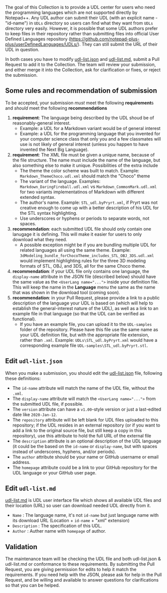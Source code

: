 The goal of this Collection is to provide a UDL center for users who need the programming languages which are not supported directly by Notepad++. Any UDL author can submit their UDL (with an explicit name - "id-name") in `UDLs` directory so users can find what they want from `UDLs` directory very easily.  However, it is possible that some UDL authors prefer to keep files in their repository rather than submitting files into official User Defined Languages repository (https://github.com/notepad-plus-plus/userDefinedLanguages/UDLs/). They can still submit the URL of their UDL in question.

In both cases you have to modify [udl-list.json](https://github.com/notepad-plus-plus/userDefinedLanguages/blob/master/udl-list.json) and [udl-list.md](https://github.com/notepad-plus-plus/userDefinedLanguages/blob/master/udl-list.md), submit a Pull Request to add it to the Collection. The team will review your submission, and either merge it into the Collection, ask for clarification or fixes, or reject the submission.


## Some rules and recommendation of submission

To be accepted, your submission _must_ meet the following **requirement**s and _should_ meet the following **recommendations**
1. **requirement**: The language being described by the UDL shoud be of reasonably-general interest.
   * Example: a UDL for a Markdown variant would be of general interest
   * Example: a UDL for the programming language that you invented for your computer science class that only you and a few classmates will use is not likely of general interest (unless you happen to have invented the Next Big Language).
2. **requirement**: The XML file must be given a unique name, because of the file structure.  The name must include the name of the language, but also something else to make it unique.  Possibilities of the extra include
   * The theme the color scheme was built to match.  Example: `Markdown_ThemeChoco.udl.xml` should match the "Choco" theme
   * The variant of the language.  Examples: `Markdown_DaringFireball.udl.xml` vs `Markdown_CommonMark.udl.xml` for two variants implementatinos of Markdown with different extended syntax.
   * The author's name.  Example: `STL_udl.byPryrt.xml`, if Pryrt was not creative enough to come up with a better description of his UDL for the STL syntax highlighting.
   * Use underscores or hyphens or periods to separate words, not spaces.
3. **recommendation**: each submitted UDL file should only contain one lanugage it is defining.  This will make it easier for users to only download what they need.
   * A possible exception might be if you are bundling multiple UDL for related languages all using the same theme.  Example: `3dModeling_bundle_forChocoTheme_includes_STL_OBJ_3DS.udl.xml` would implement highlighting rules for the three 3D modeling formats of STL, OBJ, and 3DS, all for the same Choco theme.
4. **recommendation**: if your UDL file only contains one language, the `display-name` attribute in the JSON file (described below) should have the same value as the `<UserLang name="...">` inside your definition file.  This will keep the name in the **Language** menu the same as the name that was shown in the download tool (coming soon).
5. **recommendation**: in your Pull Request, please provide a link to a public description of the language your UDL is based on (which will help to establish the general-interest nature of the UDL), as well as a link to an example file in that language (so that the UDL can be verified as functional).
   * If you have an example file, you can upload it to the `UDL-samples` folder of the repository. Please have this file use the same name as your UDL definition file, but with the appropriate file extension, rather than `.xml`.  Example: `UDLs\STL_udl.byPryrt.xml` would have a corresponding example file `UDL-samples\STL_udl.byPryrt.stl`.

## Edit `udl-list.json`

When you make a submission, you should edit the [udl-list.json](https://github.com/notepad-plus-plus/userDefinedLanguages/blob/master/udl-list.json) file, following these definitions:
* The `id-name` attribute will match the name of the UDL file, without the `.xml`.
* The `display-name` attribute will match the `<UserLang name="...">` from the submitted UDL file, if possible.
* The `version` attribute can have a `v1.00`-style version or just a last-edited date like `2020-Jan-12`.
* The `repository` attribute will be left blank for UDL files uploaded to this repository; if the UDL resides in an external repository (or if you want to add a link to the original source file, but still keep a copy in this repository), use this attribute to hold the full URL of the external file
* The `description` attribute is an optional description of the UDL language (it could be the based on the `id-name` or `display-name`, but with spaces instead of underscores, hyphens, and/or periods).
* The `author` attribute should be your name or GitHub username or email address.
* The `homepage` attribute could be a link to your GitHub repository for the UDL language or your GitHub user page.


## Edit `udl-list.md`

[udl-list.md](https://github.com/notepad-plus-plus/userDefinedLanguages/blob/master/udl-list.md) is UDL user interface file which shows all available UDL files and their location (URL) so user can download needed UDL directly from it.
* `Name` : The language name, it's not `id-name` but just language name with its download URL (Location + `id-name` + "xml" extension)
* `Description` : The specification of this UDL.
* `Author` : Auther name with `homepage` of author.

## Validation

The maintenance team will be checking the UDL file and both udl-list.json & udl-list.md or conformance to these requirements. By submitting the Pull Request, you are giving permission for edits to help it match the requirements. If you need help with the JSON, please ask for help in the Pull Request, and be willing and available to answer questions for clarifications so that you can be helped.
